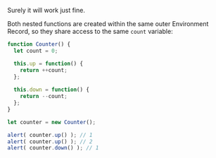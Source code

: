 
Surely it will work just fine.

Both nested functions are created within the same outer Environment Record, so they share access to the same `count` variable:

```js run
function Counter() {
  let count = 0;

  this.up = function() {
    return ++count;
  };
  
  this.down = function() {
    return --count;
  };
}

let counter = new Counter();

alert( counter.up() ); // 1
alert( counter.up() ); // 2
alert( counter.down() ); // 1
```
